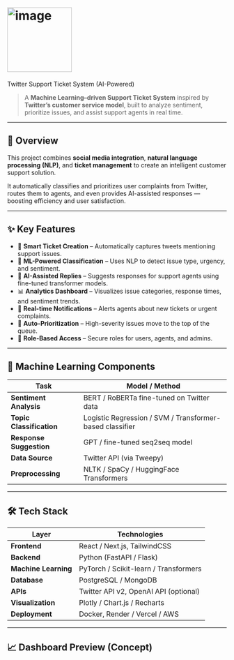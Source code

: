 # <img width="148" height="148" alt="image" src="https://github.com/user-attachments/assets/5a658a68-8cf0-4187-909a-8d1c2dbae9e9" />
 Twitter Support Ticket System (AI-Powered)

> A **Machine Learning–driven Support Ticket System** inspired by **Twitter’s customer service model**, built to analyze sentiment, prioritize issues, and assist support agents in real time.

---

## 🚀 Overview

This project combines **social media integration**, **natural language processing (NLP)**, and **ticket management** to create an intelligent customer support solution.  

It automatically classifies and prioritizes user complaints from Twitter, routes them to agents, and even provides AI-assisted responses — boosting efficiency and user satisfaction.

---

## ✨ Key Features

- 🎫 **Smart Ticket Creation** – Automatically captures tweets mentioning support issues.  
- 🤖 **ML-Powered Classification** – Uses NLP to detect issue type, urgency, and sentiment.  
- 💬 **AI-Assisted Replies** – Suggests responses for support agents using fine-tuned transformer models.  
- 📊 **Analytics Dashboard** – Visualizes issue categories, response times, and sentiment trends.  
- 🔔 **Real-time Notifications** – Alerts agents about new tickets or urgent complaints.  
- 🧠 **Auto-Prioritization** – High-severity issues move to the top of the queue.  
- 🔐 **Role-Based Access** – Secure roles for users, agents, and admins.

---

## 🧠 Machine Learning Components

| Task | Model / Method |
|------|----------------|
| **Sentiment Analysis** | BERT / RoBERTa fine-tuned on Twitter data |
| **Topic Classification** | Logistic Regression / SVM / Transformer-based classifier |
| **Response Suggestion** | GPT / fine-tuned seq2seq model |
| **Data Source** | Twitter API (via Tweepy) |
| **Preprocessing** | NLTK / SpaCy / HuggingFace Transformers |

---

## 🛠️ Tech Stack

| Layer | Technologies |
|-------|---------------|
| **Frontend** | React / Next.js, TailwindCSS |
| **Backend** | Python (FastAPI / Flask) |
| **Machine Learning** | PyTorch / Scikit-learn / Transformers |
| **Database** | PostgreSQL / MongoDB |
| **APIs** | Twitter API v2, OpenAI API (optional) |
| **Visualization** | Plotly / Chart.js / Recharts |
| **Deployment** | Docker, Render / Vercel / AWS |

---

## 📈 Dashboard Preview (Concept)

